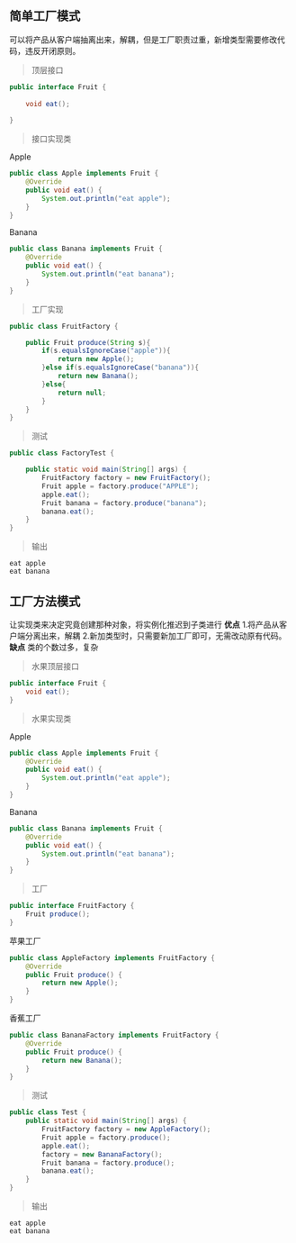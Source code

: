 ## 简单工厂模式
可以将产品从客户端抽离出来，解耦，但是工厂职责过重，新增类型需要修改代码，违反开闭原则。
>顶层接口

```java
public interface Fruit {
    
    void eat();
    
}
```
>接口实现类

Apple
```java
public class Apple implements Fruit {
    @Override
    public void eat() {
        System.out.println("eat apple");
    }
}
```
Banana
```java
public class Banana implements Fruit {
    @Override
    public void eat() {
        System.out.println("eat banana");
    }
}
```
>工厂实现

```java
public class FruitFactory {

    public Fruit produce(String s){
        if(s.equalsIgnoreCase("apple")){
            return new Apple();
        }else if(s.equalsIgnoreCase("banana")){
            return new Banana();
        }else{
            return null;
        }
    }
}
```
>测试
```java
public class FactoryTest {

    public static void main(String[] args) {
        FruitFactory factory = new FruitFactory();
        Fruit apple = factory.produce("APPLE");
        apple.eat();
        Fruit banana = factory.produce("banana");
        banana.eat();
    }
}
```
>输出
```shell
eat apple
eat banana
```
## 工厂方法模式
让实现类来决定究竟创建那种对象，将实例化推迟到子类进行
**优点**
1.将产品从客户端分离出来，解耦
2.新加类型时，只需要新加工厂即可，无需改动原有代码。
**缺点**
类的个数过多，复杂
>水果顶层接口
```java
public interface Fruit {
    void eat();
}
```
>水果实现类

Apple
```java
public class Apple implements Fruit {
    @Override
    public void eat() {
        System.out.println("eat apple");
    }
}
```
Banana
```java
public class Banana implements Fruit {
    @Override
    public void eat() {
        System.out.println("eat banana");
    }
}
```
>工厂
```java
public interface FruitFactory {
    Fruit produce();
}

```
苹果工厂
```java
public class AppleFactory implements FruitFactory {
    @Override
    public Fruit produce() {
        return new Apple();
    }
}
```
香蕉工厂
```java
public class BananaFactory implements FruitFactory {
    @Override
    public Fruit produce() {
        return new Banana();
    }
}
```
>测试
```java
public class Test {
    public static void main(String[] args) {
        FruitFactory factory = new AppleFactory();
        Fruit apple = factory.produce();
        apple.eat();
        factory = new BananaFactory();
        Fruit banana = factory.produce();
        banana.eat();
    }
}
```
>输出
```shell
eat apple
eat banana
```

